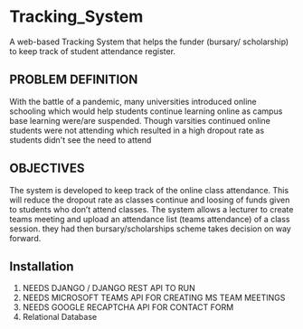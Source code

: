 # Tracking_System
A web-based Tracking System that helps the funder (bursary/ scholarship) to keep track of student attendance register.

## PROBLEM DEFINITION
With the battle of a pandemic, many universities introduced online schooling 
which would help students continue learning online as campus base learning were/are suspended. Though varsities 
continued online students were not attending which resulted in a high dropout rate as students 
didn't see the need to attend

## OBJECTIVES 
The system is developed to keep track of the online class attendance. 
This will reduce the dropout rate as classes continue and loosing of funds given to students who don’t attend classes. 
The system allows a lecturer to create teams meeting and upload an attendance list (teams attendance) of a class session. 
they had then bursary/scholarships scheme takes decision on way forward.
 
## Installation
1. NEEDS DJANGO / DJANGO REST API TO RUN
2. NEEDS MICROSOFT TEAMS API FOR CREATING MS TEAM MEETINGS
3. NEEDS GOOGLE RECAPTCHA API FOR CONTACT FORM
4. Relational Database
